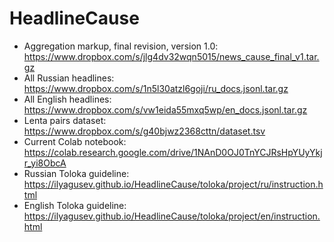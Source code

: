 # HeadlineCause

- Aggregation markup, final revision, version 1.0: https://www.dropbox.com/s/jlg4dv32wqn5015/news_cause_final_v1.tar.gz
- All Russian headlines: https://www.dropbox.com/s/1n5l30atzl6goji/ru_docs.jsonl.tar.gz
- All English headlines: https://www.dropbox.com/s/vw1eida55mxq5wp/en_docs.jsonl.tar.gz
- Lenta pairs dataset: https://www.dropbox.com/s/g40bjwz2368cttn/dataset.tsv
- Current Colab notebook: https://colab.research.google.com/drive/1NAnD0OJ0TnYCJRsHpYUyYkjr_yi8ObcA
- Russian Toloka guideline: https://ilyagusev.github.io/HeadlineCause/toloka/project/ru/instruction.html
- English Toloka guideline: https://ilyagusev.github.io/HeadlineCause/toloka/project/en/instruction.html

